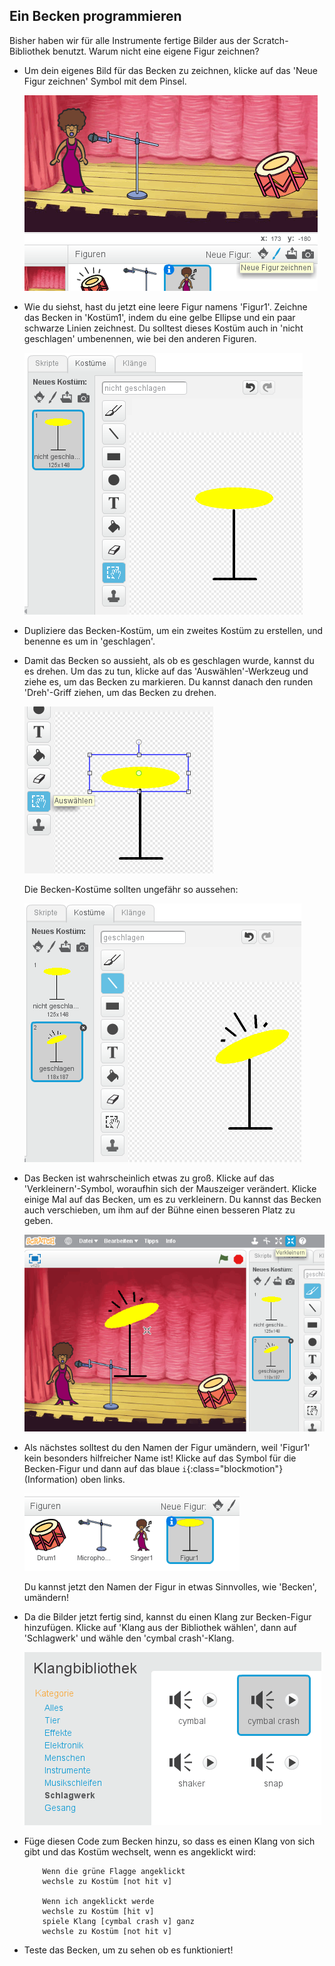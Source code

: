## Ein Becken programmieren

Bisher haben wir für alle Instrumente fertige Bilder aus der Scratch-Bibliothek benutzt. Warum nicht eine eigene Figur zeichnen?

+ Um dein eigenes Bild für das Becken zu zeichnen, klicke auf das 'Neue Figur zeichnen' Symbol mit dem Pinsel.

	![screenshot](images/band-draw.png)

+ Wie du siehst, hast du jetzt eine leere Figur namens 'Figur1'. Zeichne das Becken in 'Kostüm1', indem du eine gelbe Ellipse und ein paar schwarze Linien zeichnest. Du solltest dieses Kostüm auch in 'nicht geschlagen' umbenennen, wie bei den anderen Figuren.

	![screenshot](images/band-cymbal.png)

+ Dupliziere das Becken-Kostüm, um ein zweites Kostüm zu erstellen, und benenne es um in 'geschlagen'.

+ Damit das Becken so aussieht, als ob es geschlagen wurde, kannst du es drehen. Um das zu tun, klicke auf das 'Auswählen'-Werkzeug und ziehe es, um das Becken zu markieren. Du kannst danach den runden 'Dreh'-Griff ziehen, um das Becken zu drehen.

	![screenshot](images/band-cymbal-rotate.png)

	Die Becken-Kostüme sollten ungefähr so aussehen:

	![screenshot](images/band-cymbal-hit.png)

+ Das Becken ist wahrscheinlich etwas zu groß. Klicke auf das 'Verkleinern'-Symbol, woraufhin sich der Mauszeiger verändert. Klicke einige Mal auf das Becken, um es zu verkleinern. Du kannst das Becken auch verschieben, um ihm auf der Bühne einen besseren Platz zu geben.

	![screenshot](images/band-shrink.png)

+ Als nächstes solltest du den Namen der Figur umändern, weil 'Figur1' kein besonders hilfreicher Name ist! Klicke auf das Symbol für die Becken-Figur und dann auf das blaue `i`{:class="blockmotion"} (Information) oben links.

	![screenshot](images/band-info.png)

	Du kannst jetzt den Namen der Figur in etwas Sinnvolles, wie 'Becken', umändern!

+ Da die Bilder jetzt fertig sind, kannst du einen Klang zur Becken-Figur hinzufügen. Klicke auf 'Klang aus der Bibliothek wählen', dann auf 'Schlagwerk' und wähle den 'cymbal crash'-Klang.

	![screenshot](images/band-crash.png)

+ Füge diesen Code zum Becken hinzu, so dass es einen Klang von sich gibt und das Kostüm wechselt, wenn es angeklickt wird:

	```blocks
		Wenn die grüne Flagge angeklickt
		wechsle zu Kostüm [not hit v]

		Wenn ich angeklickt werde
		wechsle zu Kostüm [hit v]
		spiele Klang [cymbal crash v] ganz
		wechsle zu Kostüm [not hit v]
	```

+ Teste das Becken, um zu sehen ob es funktioniert!
